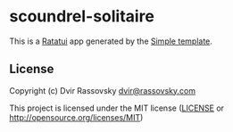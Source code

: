 # scoundrel-solitaire

This is a [Ratatui] app generated by the [Simple template].

[Ratatui]: https://ratatui.rs
[Simple Template]: https://github.com/ratatui/templates/tree/main/simple

## License

Copyright (c) Dvir Rassovsky <dvir@rassovsky.com>

This project is licensed under the MIT license ([LICENSE] or <http://opensource.org/licenses/MIT>)

[LICENSE]: ./LICENSE
